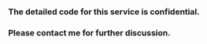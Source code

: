 ### The detailed code for this service is confidential.
### Please contact me for further discussion.
